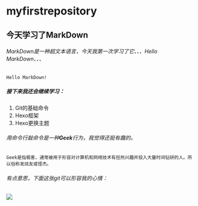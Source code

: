 # myfirstrepository
## 今天学习了MarkDown
###### MarkDown是一种超文本语言，今天我第一次学习了它、、、Hello MarkDown、、、
```Hello MarkDown!```
##### 接下来我还会继续学习：
1. Git的基础命令
1. Hexo框架
1. Hexo更换主题
###### 用命令行敲命令是一种**Geek**行为，我觉得还挺有趣的。
```Geek是指极客，通常被用于形容对计算机和网络技术有狂热兴趣并投入大量时间钻研的人。所以俗称发烧友或怪杰。```
###### 有点意思，下面这张git可以形容我的心情：
![](https://qgt-style.oss-cn-hangzhou.aliyuncs.com/newcoursep4/g1/g1-2-2/tenor.gif)
